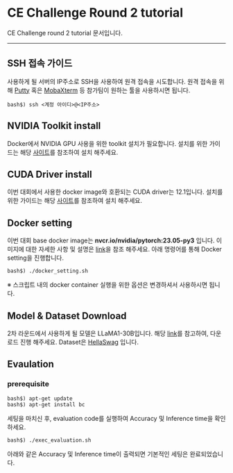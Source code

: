 # CE Challenge Round 2 tutorial
CE Challenge round 2 tutorial 문서입니다.
<hr/>

## SSH 접속 가이드
사용하게 될 서버의 IP주소로 SSH을 사용하여 원격 접속을 시도합니다. 원격 접속을 위해 [Putty](https://www.putty.org/) 혹은 [MobaXterm](https://mobaxterm.mobatek.net/) 등 참가팀이 원하는 툴을 사용하시면 됩니다.
```
bash$) ssh <계정 아이디>@<IP주소>
```
## NVIDIA Toolkit install
Docker에서 NVIDIA GPU 사용을 위한 toolkit 설치가 필요합니다. 설치를 위한 가이드는 해당 [사이트](https://docs.nvidia.com/datacenter/cloud-native/container-toolkit/latest/install-guide.html)를 참조하여 설치 해주세요.

## CUDA Driver install
이번 대회에서 사용한 docker image와 호환되는 CUDA driver는 12.1입니다. 설치를 위한 가이드는 해당 [사이트](https://developer.nvidia.com/cuda-12-1-0-download-archive?target_os=Linux&target_arch=x86_64&Distribution=Ubuntu&target_version=20.04&target_type=deb_local)를 참조하여 설치 해주세요.

## Docker setting
이번 대회 base docker image는 **nvcr.io/nvidia/pytorch:23.05-py3** 입니다.
이미지에 대한 자세한 사항 및 설명은 [link](https://docs.nvidia.com/deeplearning/frameworks/pytorch-release-notes/rel-23-05.html)을 참조 해주세요. 아래 명령어를 통해 Docker setting을 진행합니다.
```
bash$) ./docker_setting.sh
```
※ 스크립트 내의 docker container 실행을 위한 옵션은 변경하셔서 사용하시면 됩니다.

## Model & Dataset Download
2차 라운드에서 사용하게 될 모델은 LLaMA1-30B입니다. 해당 [link](https://huggingface.co/huggyllama/llama-30b)를 참고하여, 다운로드 진행 해주세요. Dataset은 [HellaSwag](https://huggingface.co/datasets/hellaswag) 입니다.

## Evaulation
### prerequisite
```
bash$) apt-get update
bash$) apt-get install bc
```

세팅을 마치신 후, evaluation code를 실행하여 Accuracy 및 Inference time을 확인하세요.
```
bash$) ./exec_evaluation.sh
```
아래와 같은 Accuracy 및 Inference time이 출력되면 기본적인 세팅은 완료되었습니다.
